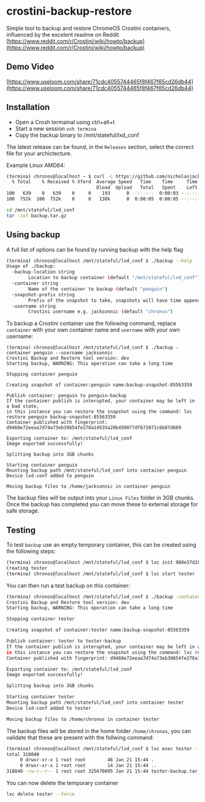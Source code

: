# crostini-backup-restore
Simple tool to backup and restore ChromeOS Crostini containers, influenced by the excelent readme on Reddit
[https://www.reddit.com/r/Crostini/wiki/howto/backup](https://www.reddit.com/r/Crostini/wiki/howto/backup)

## Demo Video
[https://www.useloom.com/share/71cdc4055744465f8f467f65cd26db44](https://www.useloom.com/share/71cdc4055744465f8f467f65cd26db44)

## Installation
* Open a Crosh termainal using ctrl+alt+t
* Start a new session `vsh termina`
* Copy the backup binary to /mnt/stateful/lxd_conf

The latest release can be found, in the `Releases` section, select the correct file for your archictecture.

Example Linux AMD64:
```bash
(termina) chronos@localhost ~ $ curl -L https://github.com/nicholasjackson/crostini-backup-restore/releases/download/v0.0.2/crostini-backup-restore_0.0.2_Linux_amd64.tar.gz -o /mnt/stateful/lxd_conf/backup.tar.gz
  % Total    % Received % Xferd  Average Speed   Time    Time     Time  Current
                                 Dload  Upload   Total   Spent    Left  Speed
100   639    0   639    0     0    193      0 --:--:--  0:00:03 --:--:--  2158
100  752k  100  752k    0     0   138k      0  0:00:05  0:00:05 --:--:--  660k

cd /mnt/stateful/lxd_conf
tar -zxf backup.tar.gz 
```

## Using backup
A full list of options can be found by running backup with the help flag
```bash
(termina) chronos@localhost /mnt/stateful/lxd_conf $ ./backup --help
Usage of ./backup:
  -backup-location string
        Location to backup container (default "/mnt/stateful/lxd_conf")
  -container string
        Name of the container to backup (default "penguin")
  -snapshot-prefix string
        Prefix of the snapshot to take, snapshots will have time appended to them (default "backup-snapshot")
  -username string
        Crostini username e.g. jacksonnic (default "chronos")
```

To backup a Crostini container use the following command, replace `container` with your own container name and `username` with your own username:

```
(termina) chronos@localhost /mnt/stateful/lxd_conf $ ./backup -container penguin --username jacksonnic
Crostini Backup and Restore tool version: dev
Starting backup, WARNING: This operation can take a long time

Stopping container penguin

Creating snapshot of container:penguin name:backup-snapshot-85563359

Publish container: penguin to penguin-backup
If the container publish is interupted, your container may be left in a bad state,
in this instance you can restore the snapshot using the command: lxc restore penguin backup-snapshot-85563359
Container published with fingerprint: d9468e72eeaa7d74a73eb39654fe278a14535a20b450077df672071c6b87d689

Exporting container to: /mnt/stateful/lxd_conf
Image exported successfully!           

Splitting backup into 3GB chunks

Starting container penguin
Mounting backup path /mnt/stateful/lxd_conf into container penguin
Device lxd-conf added to penguin

Moving backup files to /home/jacksonnic in container penguin
```

The backup files will be output into your `Linux Files` folder in 3GB chunks.  Once the backup has completed you can move these to external storage for safe storage.

## Testing
To test `backup` use an empty temporary container, this can be created using the following steps:

```bash
(termina) chronos@localhost /mnt/stateful/lxd_conf $ lxc init 980e37d286ad tester
Creating tester
(termina) chronos@localhost /mnt/stateful/lxd_conf $ lxc start tester
```

You can then run a test backup on this container:
```bash
(termina) chronos@localhost /mnt/stateful/lxd_conf $ ./backup -container tester
Crostini Backup and Restore tool version: dev
Starting backup, WARNING: This operation can take a long time

Stopping container tester

Creating snapshot of container:tester name:backup-snapshot-85563359

Publish container: tester to tester-backup
If the container publish is interupted, your container may be left in a bad state,
in this instance you can restore the snapshot using the command: lxc restore tester backup-snapshot-85563359
Container published with fingerprint: d9468e72eeaa7d74a73eb39654fe278a14535a20b450077df672071c6b87d689

Exporting container to: /mnt/stateful/lxd_conf
Image exported successfully!           

Splitting backup into 3GB chunks

Starting container tester
Mounting backup path /mnt/stateful/lxd_conf into container tester
Device lxd-conf added to tester

Moving backup files to /home/chronos in container tester
```

The backup files will be stored in the home folder `/home/chronos`, you can validate that these are present with the follwing command:

```bash
(termina) chronos@localhost /mnt/stateful/lxd_conf $ lxc exec tester -- ls -las /home/chronos
total 318040
     0 drwxr-xr-x 1 root root        46 Jan 21 15:44 .
     0 drwxr-xr-x 1 root root        14 Jan 21 15:44 ..
318040 -rw-r--r-- 1 root root 325670095 Jan 21 15:44 tester-backup.tar.gz.aa
```

You can now delete the temporary container

```bash
lxc delete tester --force
```
